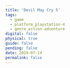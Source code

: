 ```yaml
---
title: 'Devil May Cry 5'
tags:
  - game
  - platform_playstation-4
  - genre_action-adventure
digital: false
physical: true
guide: false
pending: false
date: 2019-07-14
permalink: false
---
```

